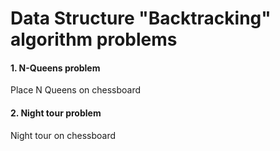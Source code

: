 # Data Structure "Backtracking" algorithm problems


#### 1. N-Queens problem
Place N Queens on chessboard


#### 2. Night tour problem
Night tour on chessboard
